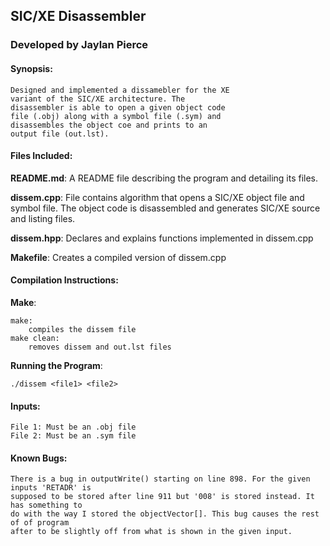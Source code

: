 <!-----------------------------------------------------------------
Name: Jaylan Pierce
 Project: SIC/XE Disassembler
--------------------------------------------------------------------->

## SIC/XE Disassembler
### Developed by Jaylan Pierce

#### Synopsis:
    Designed and implemented a dissamebler for the XE
    variant of the SIC/XE architecture. The
    disassembler is able to open a given object code
    file (.obj) along with a symbol file (.sym) and
    disassembles the object coe and prints to an
    output file (out.lst).

#### Files Included:

**README.md**:
    A README file describing the program and detailing its files.

**dissem.cpp**:
    File contains algorithm that opens a SIC/XE object file and symbol file. The object code is disassembled and generates SIC/XE source and listing files.

**dissem.hpp**:
    Declares and explains functions implemented in dissem.cpp

**Makefile**:
    Creates a compiled version of dissem.cpp

#### Compilation Instructions:
**Make**:

    make:
        compiles the dissem file
    make clean:
        removes dissem and out.lst files

**Running the Program**:

    ./dissem <file1> <file2>

#### Inputs:
    File 1: Must be an .obj file
    File 2: Must be an .sym file

#### Known Bugs:
    There is a bug in outputWrite() starting on line 898. For the given inputs 'RETADR' is
    supposed to be stored after line 911 but '008' is stored instead. It has something to
    do with the way I stored the objectVector[]. This bug causes the rest of of program
    after to be slightly off from what is shown in the given input.